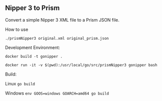 ## Nipper 3 to Prism

Convert a simple Nipper 3 XML file to a Prism JSON file. 

How to use

`./prismNipper3 original.xml original_prism.json`

Development Environment:

`docker build -t gonipper .`

`docker run -it -v $(pwd):/usr/local/go/src/prismNipper3 gonipper bash`

Build: 

Linux
`go build`

Windows
`env GOOS=windows GOARCH=amd64 go build`